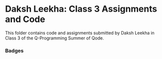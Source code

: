 # Daksh Leekha: Class 3 Assignments and Code
This folder contains code and assignments submitted by Daksh Leekha in Class 3 of the Q-Programming Summer of Qode.
### Badges